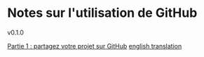 
# Notes sur l'utilisation de GitHub

v0.1.0

[Partie 1  : partagez votre projet sur GitHub](Tutoriels/part_01.MD) [english translation](Tutoriels/part_01_EN.MD)
